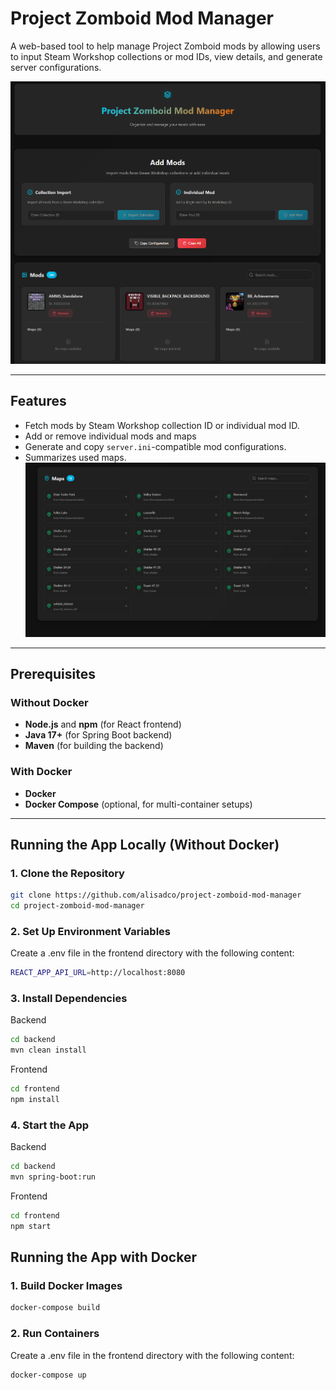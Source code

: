 # Project Zomboid Mod Manager

A web-based tool to help manage Project Zomboid mods by allowing users to input Steam Workshop collections or mod IDs, view details, and generate server configurations.

![Overview](/screenshots/overview.png)

---

## Features

- Fetch mods by Steam Workshop collection ID or individual mod ID.
- Add or remove individual mods and maps
- Generate and copy `server.ini`-compatible mod configurations.
- Summarizes used maps. ![Map list](/screenshots/maps.png)

---

## Prerequisites

### Without Docker

- **Node.js** and **npm** (for React frontend)
- **Java 17+** (for Spring Boot backend)
- **Maven** (for building the backend)

### With Docker

- **Docker**
- **Docker Compose** (optional, for multi-container setups)

---

## Running the App Locally (Without Docker)

### 1. Clone the Repository

```sh
git clone https://github.com/alisadco/project-zomboid-mod-manager
cd project-zomboid-mod-manager
```

### 2. Set Up Environment Variables

Create a .env file in the frontend directory with the following content:

```sh
REACT_APP_API_URL=http://localhost:8080
```

### 3. Install Dependencies

Backend

```sh
cd backend
mvn clean install
```

Frontend

```sh
cd frontend
npm install
```

### 4. Start the App

Backend

```sh
cd backend
mvn spring-boot:run
```

Frontend

```sh
cd frontend
npm start
```

## Running the App with Docker

### 1. Build Docker Images

```sh
docker-compose build
```

### 2. Run Containers

Create a .env file in the frontend directory with the following content:

```sh
docker-compose up
```

